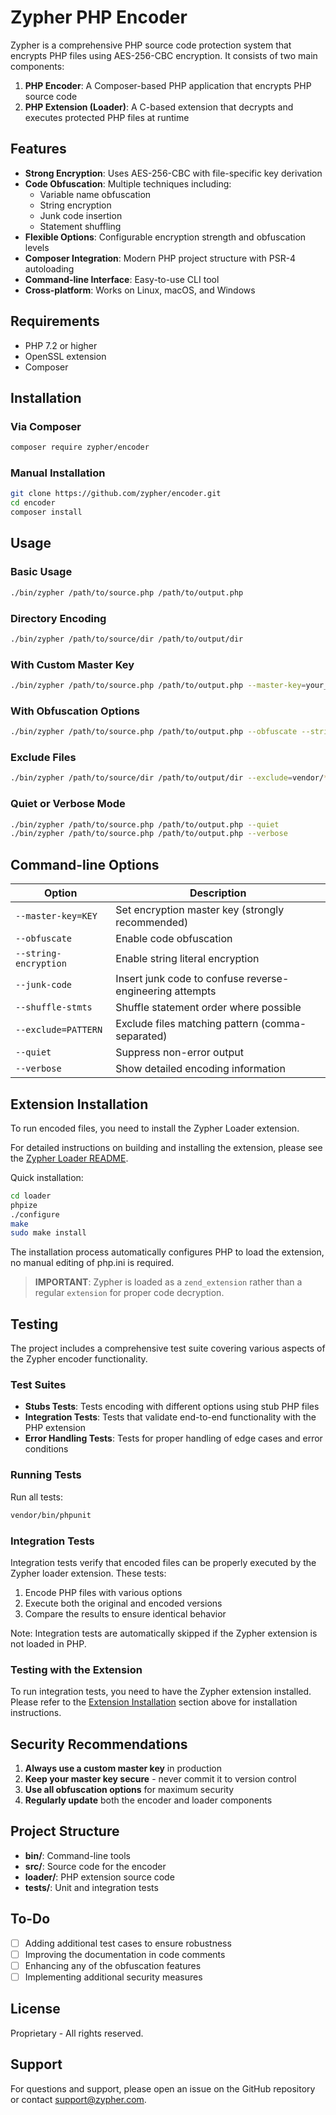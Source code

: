 # Zypher PHP Encoder

Zypher is a comprehensive PHP source code protection system that encrypts PHP files using AES-256-CBC encryption. It consists of two main components:

1. **PHP Encoder**: A Composer-based PHP application that encrypts PHP source code
2. **PHP Extension (Loader)**: A C-based extension that decrypts and executes protected PHP files at runtime

## Features

- **Strong Encryption**: Uses AES-256-CBC with file-specific key derivation
- **Code Obfuscation**: Multiple techniques including:
  - Variable name obfuscation
  - String encryption
  - Junk code insertion
  - Statement shuffling
- **Flexible Options**: Configurable encryption strength and obfuscation levels
- **Composer Integration**: Modern PHP project structure with PSR-4 autoloading
- **Command-line Interface**: Easy-to-use CLI tool
- **Cross-platform**: Works on Linux, macOS, and Windows

## Requirements

- PHP 7.2 or higher
- OpenSSL extension
- Composer

## Installation

### Via Composer

```bash
composer require zypher/encoder
```

### Manual Installation

```bash
git clone https://github.com/zypher/encoder.git
cd encoder
composer install
```

## Usage

### Basic Usage

```bash
./bin/zypher /path/to/source.php /path/to/output.php
```

### Directory Encoding

```bash
./bin/zypher /path/to/source/dir /path/to/output/dir
```

### With Custom Master Key

```bash
./bin/zypher /path/to/source.php /path/to/output.php --master-key=your_secure_key
```

### With Obfuscation Options

```bash
./bin/zypher /path/to/source.php /path/to/output.php --obfuscate --string-encryption --junk-code
```

### Exclude Files

```bash
./bin/zypher /path/to/source/dir /path/to/output/dir --exclude=vendor/*,tests/*
```

### Quiet or Verbose Mode

```bash
./bin/zypher /path/to/source.php /path/to/output.php --quiet
./bin/zypher /path/to/source.php /path/to/output.php --verbose
```

## Command-line Options

| Option | Description |
|--------|-------------|
| `--master-key=KEY` | Set encryption master key (strongly recommended) |
| `--obfuscate` | Enable code obfuscation |
| `--string-encryption` | Enable string literal encryption |
| `--junk-code` | Insert junk code to confuse reverse-engineering attempts |
| `--shuffle-stmts` | Shuffle statement order where possible |
| `--exclude=PATTERN` | Exclude files matching pattern (comma-separated) |
| `--quiet` | Suppress non-error output |
| `--verbose` | Show detailed encoding information |

## Extension Installation

To run encoded files, you need to install the Zypher Loader extension.

For detailed instructions on building and installing the extension, please see the [Zypher Loader README](loader/README.md).

Quick installation:

```bash
cd loader
phpize
./configure
make
sudo make install
```

The installation process automatically configures PHP to load the extension, no manual editing of php.ini is required.

> **IMPORTANT**: Zypher is loaded as a `zend_extension` rather than a regular `extension` for proper code decryption.

## Testing

The project includes a comprehensive test suite covering various aspects of the Zypher encoder functionality.

### Test Suites

- **Stubs Tests**: Tests encoding with different options using stub PHP files
- **Integration Tests**: Tests that validate end-to-end functionality with the PHP extension
- **Error Handling Tests**: Tests for proper handling of edge cases and error conditions

### Running Tests

Run all tests:

```bash
vendor/bin/phpunit
```

### Integration Tests

Integration tests verify that encoded files can be properly executed by the Zypher loader extension. These tests:

1. Encode PHP files with various options
2. Execute both the original and encoded versions
3. Compare the results to ensure identical behavior

Note: Integration tests are automatically skipped if the Zypher extension is not loaded in PHP.

### Testing with the Extension

To run integration tests, you need to have the Zypher extension installed. Please refer to the [Extension Installation](#extension-installation) section above for installation instructions.

## Security Recommendations

1. **Always use a custom master key** in production
2. **Keep your master key secure** - never commit it to version control
3. **Use all obfuscation options** for maximum security
4. **Regularly update** both the encoder and loader components

## Project Structure

- **bin/**: Command-line tools
- **src/**: Source code for the encoder
- **loader/**: PHP extension source code
- **tests/**: Unit and integration tests

## To-Do
- [ ] Adding additional test cases to ensure robustness
- [ ] Improving the documentation in code comments
- [ ] Enhancing any of the obfuscation features
- [ ] Implementing additional security measures

## License

Proprietary - All rights reserved.

## Support

For questions and support, please open an issue on the GitHub repository or contact support@zypher.com.